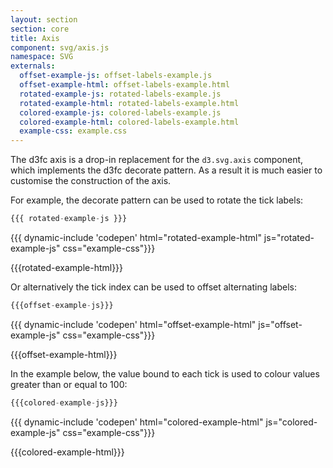 ```yaml
---
layout: section
section: core
title: Axis
component: svg/axis.js
namespace: SVG
externals:
  offset-example-js: offset-labels-example.js
  offset-example-html: offset-labels-example.html
  rotated-example-js: rotated-labels-example.js
  rotated-example-html: rotated-labels-example.html
  colored-example-js: colored-labels-example.js
  colored-example-html: colored-labels-example.html
  example-css: example.css
---
```


<style type="text/css">
{{example-css}}
</style>

The d3fc axis is a drop-in replacement for the `d3.svg.axis` component, which implements the d3fc decorate pattern. As a result it is much easier to customise the construction of the axis.

For example, the decorate pattern can be used to rotate the tick labels:

```js
{{{ rotated-example-js }}}
```

{{{ dynamic-include 'codepen' html="rotated-example-html" js="rotated-example-js" css="example-css"}}}

{{{rotated-example-html}}}
<script type="text/javascript">
{{{rotated-example-js}}}
</script>

Or alternatively the tick index can be used to offset alternating labels:

```js
{{{offset-example-js}}}
```

{{{ dynamic-include 'codepen' html="offset-example-html" js="offset-example-js" css="example-css"}}}

{{{offset-example-html}}}
<script type="text/javascript">
{{{offset-example-js}}}
</script>

In the example below, the value bound to each tick is used to colour values greater than or equal to 100:

```js
{{{colored-example-js}}}
```

{{{ dynamic-include 'codepen' html="colored-example-html" js="colored-example-js" css="example-css"}}}

{{{colored-example-html}}}
<script type="text/javascript">
{{{colored-example-js}}}
</script>
